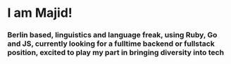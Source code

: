 # I am Majid!
### Berlin based, linguistics and language freak, using Ruby, Go and JS, currently looking for a fulltime backend or fullstack position, excited to play my part in bringing diversity into tech 